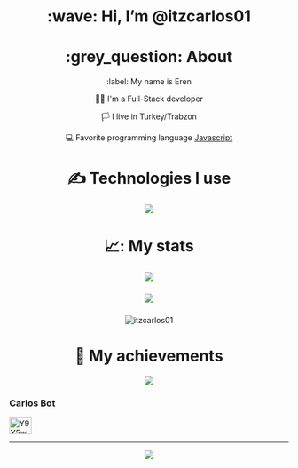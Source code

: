 <div align="center">
<h1> :wave: Hi, I’m @itzcarlos01 </h1>
  
<h1> :grey_question: About </h1>
  <p> :label: My name is Eren </p>
  <p> 👨‍💻 I'm a Full-Stack developer </p>
  <p> 🏳️ I live in Turkey/Trabzon </p>
  <p> 💻 Favorite programming language <a href="https://tr.wikipedia.org/wiki/JavaScript"> Javascript </a> </p>


<h1> ✍ Technologies I use </h1>
<img src="https://skillicons.dev/icons?i=js,ts,cs,react,nodejs,mongodb,html,css,vscode,atom,discord&theme=dark" />

<h1> 📈: My stats </h1>
<img src="https://github-readme-stats.vercel.app/api?username=itzcarlos01&show_icons=true&theme=dark" />

###
![](https://github-contributor-stats.vercel.app/api?username=itzcarlos01&limit=5&theme=dark&combine_all_yearly_contributions=true)

###
<p><img src="https://github-readme-stats.vercel.app/api/top-langs?username=itzcarlos01&show_icons=true&locale=en&layout=compact&theme=dark" alt="itzcarlos01" /></p>


<h1> 💎 My achievements </h1>
<img src="https://github-profile-trophy.vercel.app/?username=itzcarlos01&theme=onedark" />

<h3 align="left">Carlos Bot</h3>
<p align="left">
<a href="https://discord.gg/Y9Y5wYjGym" target="blank"><img align="center" src="https://raw.githubusercontent.com/rahuldkjain/github-profile-readme-generator/master/src/images/icons/Social/discord.svg" alt="Y9Y5wYjGym" height="30" width="40" /></a>
</p>

---
[![](https://visitcount.itsvg.in/api?id=itzcarlos01&icon=0&color=0)](https://visitcount.itsvg.in)
